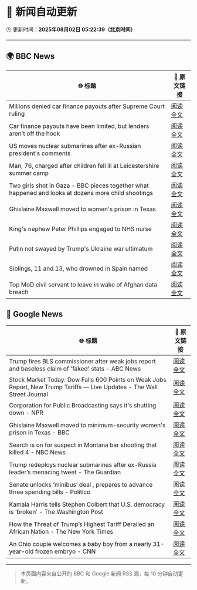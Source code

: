 # 🧠 新闻自动更新

🕒 更新时间：**2025年08月02日 05:22:39（北京时间）**

---

## 🌍 BBC News

| 🌐 标题 | 🔗 原文链接 |
|--------|-------------|
| Millions denied car finance payouts after Supreme Court ruling | [阅读全文](https://www.bbc.com/news/articles/cj9w0dj0yjyo?at_medium=RSS&at_campaign=rss) |
| Car finance payouts have been limited, but lenders aren't off the hook | [阅读全文](https://www.bbc.com/news/articles/c9qy7wy4ey1o?at_medium=RSS&at_campaign=rss) |
| US moves nuclear submarines after ex-Russian president's comments | [阅读全文](https://www.bbc.com/news/articles/c93dgr2dd53o?at_medium=RSS&at_campaign=rss) |
| Man, 76, charged after children fell ill at Leicestershire summer camp | [阅读全文](https://www.bbc.com/news/articles/c4gz32kp0d0o?at_medium=RSS&at_campaign=rss) |
| Two girls shot in Gaza - BBC pieces together what happened and looks at dozens more child shootings | [阅读全文](https://www.bbc.com/news/videos/cjelp738zd7o?at_medium=RSS&at_campaign=rss) |
| Ghislaine Maxwell moved to women's prison in Texas | [阅读全文](https://www.bbc.com/news/articles/czd049y2qymo?at_medium=RSS&at_campaign=rss) |
| King's nephew Peter Phillips engaged to NHS nurse | [阅读全文](https://www.bbc.com/news/articles/cly6kj7k97po?at_medium=RSS&at_campaign=rss) |
| Putin not swayed by Trump's Ukraine war ultimatum | [阅读全文](https://www.bbc.com/news/articles/cn845mm7xemo?at_medium=RSS&at_campaign=rss) |
| Siblings, 11 and 13, who drowned in Spain named | [阅读全文](https://www.bbc.com/news/articles/c93dg509lk6o?at_medium=RSS&at_campaign=rss) |
| Top MoD civil servant to leave in wake of Afghan data breach | [阅读全文](https://www.bbc.com/news/articles/cvgprxzggz4o?at_medium=RSS&at_campaign=rss) |

## 📰 Google News

| 🌐 标题 | 🔗 原文链接 |
|--------|-------------|
| Trump fires BLS commissioner after weak jobs report and baseless claim of 'faked' stats - ABC News | [阅读全文](https://news.google.com/rss/articles/CBMihAFBVV95cUxORm9adHJWVkF3WjBGMy0ycG5KNmZlS3hxNVlTaGxRLUFRVld1c3ZPUTVyT1E5TW1qM08yU2Yzb3k4TEtibzA1V1hBbl9VNDh2Q0JuTWNRZS1JaExUejhadTcyck1fSVp3MkFOeXFEYTdFWXBTaGRNLWY4bWs5c2xjR2dIUXfSAYoBQVVfeXFMT2dxa3hROVRyd2xaSUplQ29aSUd2ZXJIMjhZRzY4M3VZaTVTeERFNXhQc3pLUGVfNFQtZHdrc2FkUEw3T0ZiZ005Zks2dkVWeUwxUG1UWnpSaGVWenM3bS0zY0tKNXRBeHVlSHNKdTJjS294ODBXLUpBTjdHTHN3c2RWX202blIyMmNB?oc=5) |
| Stock Market Today: Dow Falls 600 Points on Weak Jobs Report, New Trump Tariffs — Live Updates - The Wall Street Journal | [阅读全文](https://news.google.com/rss/articles/CBMif0FVX3lxTE9sUlRxSl9zN1hZcExuQ1B4d0pSNHhJaDZ1WkoyZ25PSllOSGtjV0R4ZzhETEo2a1VnWjFOcC1lV0FvczdQZ2ZVQTVMNVJYYTdWU1N0SVJjWFlxNkJpVWZJTE9IdXFIaUpGOWRUODdTaXMyYkNHaUZmVG83ejZ5ZzQ?oc=5) |
| Corporation for Public Broadcasting says it's shutting down - NPR | [阅读全文](https://news.google.com/rss/articles/CBMijAFBVV95cUxOeE5sc29abzFYT2gybGR5eHBlLW5FWGk3ZDNQWWlyQ2QxdzRnNGVueVZxbW9kRTlvM2U1UnNLcHVZcldXTUo0bnVVZWt0VGdZbFdqUnJGbnVxd0RJV2JqLXp0QWU5ZEU1WlRnOGM4bVNncFVhblFza3ZaSFJ6OFhOdjFINWNGaW1CTjdGTg?oc=5) |
| Ghislaine Maxwell moved to minimum-security women's prison in Texas - BBC | [阅读全文](https://news.google.com/rss/articles/CBMiWkFVX3lxTE9tN0hXYXFWMDNZRmQ0NURvOFFyTVlyaDdzeFh3NWNSTTE5enlKa3JKMTVBRTQ5MUNmQjVPSmxheFBVdDM3MU5XX3BfNlVxUzNlRDdPN2dGLVVpZ9IBX0FVX3lxTE5PcjZmaHZ2b1VDUkFmVWVQd2V0bUJFTC1ZMHVOalVwNEtHNHJ1dTk4MkVLdzJ0MllHZ3ZlNFVSSndST2hRb1dHQnpOM3MwaldyaFo0bFUwMUhnOWI0TW9F?oc=5) |
| Search is on for suspect in Montana bar shooting that killed 4 - NBC News | [阅读全文](https://news.google.com/rss/articles/CBMifkFVX3lxTE5FR3FyTDc0SXoxU1NPVEJxTndwaVV1OVhZemI4X25felQ1V3FMVVdVOXJGX1pvZVg3NzdDUTBHVmU5dkJxZzN6c0pKNWxJXzRydllyOHYzZzlVYmtNXzhNN0lpMXloWFExT0VEcDBXTUhHNm9IaFdSZkpmXzZLZ9IBVkFVX3lxTE01ZXA1c1NQRW8yZUtrbl96YUlvM2dtY1pVLUhnaDViS2FUU0hFSFFobXFWZlgxYnY4djRoenIyT3NzcU50bUlpQmFtZjJ3Y2tOcU14alNn?oc=5) |
| Trump redeploys nuclear submarines after ex-Russia leader’s menacing tweet - The Guardian | [阅读全文](https://news.google.com/rss/articles/CBMikAFBVV95cUxPZWlTbWZnOTFqM3V3ZHpSNFpmRENDR1dWRmV2RTNfVnp0T1M3N043RFVsVmFXN2oyTFhSQVhGbXB3cWRpSngyeW5BZVdXbGFteFVFVHNSY2YyNEJrYUNMYnhDczczOWhpdnJnZVBxRFdTc2ZTaGM0OW1sQS1wd09ycEstN0cwTzI3QUxJS2V2OTI?oc=5) |
| Senate unlocks ‘minibus’ deal , prepares to advance three spending bills - Politico | [阅读全文](https://news.google.com/rss/articles/CBMimgFBVV95cUxPNjk1UkxxZTB3WVRteV83M0ZvNWZoMEtJUVdqNzBHbHRtRWdhbEpCRzBscXd5OTlldFo1RW92STJpbFNjdXlzOWNScENMVFVXbTNxei1BSTRsd3VYOXFnQ2NISERhcWx6SktmOVdRQ1BucUR6eVAyOVV2dUwzcGh3VlJiWGRTeHJxNVVNamlCZXg4UGFHbGJIdU1n?oc=5) |
| Kamala Harris tells Stephen Colbert that U.S. democracy is ‘broken’ - The Washington Post | [阅读全文](https://news.google.com/rss/articles/CBMinwFBVV95cUxOZGx1ODJ5V1AtNmRIM3ZyNU1ldGg3bkVLUDZKengxLVFnanNIQWZsdWZtVlFTQ1ZsZjBjenVON0tVay1MclhOZ1NmRE85akRPbGFHckNCZzB2b1gzS3dVblFkUjdKTFhrMU9rTDFYM3dGOEFzaFNXbmk4M1Z2a2R4dGh2S3Y2dUNjLVFPaHhQMURoUlBhaE9sS3ZYR1Exd3c?oc=5) |
| How the Threat of Trump’s Highest Tariff Derailed an African Nation - The New York Times | [阅读全文](https://news.google.com/rss/articles/CBMijgFBVV95cUxQQzZSX3oya3RKQXhwMnM0X21nTTdzMDZLRXRQZkdHQ2hfRE9qN2VwaDdwM3JCU2JHSXE1UFdZMWFqZUVzNVZIaktKZVlTQzlycTFOVlpsbTdqcW5nRkl2QU9YUzNlb3JuQjlGWUI4NzkzMWtEYkZtYmlVZkZwN2RfNlhvVlNQWmprZVRLQWdn?oc=5) |
| An Ohio couple welcomes a baby boy from a nearly 31-year-old frozen embryo - CNN | [阅读全文](https://news.google.com/rss/articles/CBMiZ0FVX3lxTFBMMVNSeEN6aUN4dXF3cTA2aXRLOXZCTjZ5b2J4S3NyMGs1RmhOWFpPMHo5TDd6UFFOS2tEUWR0aDJOdDl3ay02OUp2N0o3V185QWxsdi0yV1J2M1ItYWt2cmJXVjQybUXSAWxBVV95cUxON2paWWxLdmI1Y2toaW9LY1pXUVN0Uzh6SzJUM3MtTVJ4OFVFT015SDVjMElhUkxHNUNUS25YTjFyREdyS25CTWlEZXQ0VFhCRFZUTTE4ZE5Xa2RSWmUwQ1BETWh3aU1jaF9fT2g?oc=5) |

---
> 本页面内容来自公开的 BBC 和 Google 新闻 RSS 源，每 10 分钟自动更新。